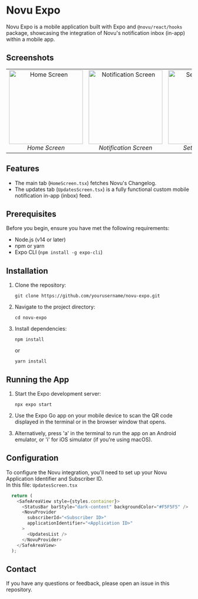 # Novu Expo

Novu Expo is a mobile application built with Expo and `@novu/react/hooks` package, showcasing the integration of Novu's notification inbox (in-app) within a mobile app.

## Screenshots

<div align="center">
  <table>
    <tr>
      <td align="center" width="33%">
        <img src="https://github.com/user-attachments/assets/1f8c3a08-ac6a-4e02-b8c0-ab835e65116e" alt="Home Screen" width="200"/><br>
        <em>Home Screen</em>
      </td>
      <td align="center" width="33%">
        <img src="https://github.com/user-attachments/assets/1cb80422-28ec-4a31-b8d5-acd05bdacf46" alt="Notification Screen" width="200"/><br>
        <em>Notification Screen</em>
      </td>
      <td align="center" width="33%">
        <img src="https://github.com/user-attachments/assets/fa071ff7-19fc-448a-8644-134a425ee95b" alt="Settings Screen" width="200"/><br>
        <em>Settings Screen</em>
      </td>
    </tr>
  </table>
</div>

## Features

- The main tab (`HomeScreen.tsx`) fetches Novu's Changelog.
- The updates tab (`UpdatesScreen.tsx`) is a fully functional custom mobile notification in-app (inbox) feed.

## Prerequisites

Before you begin, ensure you have met the following requirements:

- Node.js (v14 or later)
- npm or yarn
- Expo CLI (`npm install -g expo-cli`)

## Installation

1. Clone the repository:
   ```
   git clone https://github.com/yourusername/novu-expo.git
   ```

2. Navigate to the project directory:
   ```
   cd novu-expo
   ```

3. Install dependencies:
   ```
   npm install
   ```
   or
   ```
   yarn install
   ```

## Running the App

1. Start the Expo development server:
   ```
   npx expo start
   ```

2. Use the Expo Go app on your mobile device to scan the QR code displayed in the terminal or in the browser window that opens.

3. Alternatively, press 'a' in the terminal to run the app on an Android emulator, or 'i' for iOS simulator (if you're using macOS).

## Configuration

To configure the Novu integration, you'll need to set up your Novu Application Identifier and Subscriber ID.  
In this file: `UpdatesScreen.tsx`

```javascript
  return (
    <SafeAreaView style={styles.container}>
      <StatusBar barStyle="dark-content" backgroundColor="#F5F5F5" />
      <NovuProvider
        subscriberId="<Subscriber ID>"
        applicationIdentifier="<Application ID>"
      >
        <UpdatesList />
      </NovuProvider>
    </SafeAreaView>
  );
```

## Contact

If you have any questions or feedback, please open an issue in this repository.
